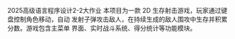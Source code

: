 2025高级语言程序设计2-2大作业
本项目为一款 2D 生存射击游戏，玩家通过键盘控制角色移动，自动 发射子弹攻击敌人，在持续生成的敌人围攻中生存并积累分数。游戏包含主菜单 界面、实时战斗系统、得分统计等功能模块。
